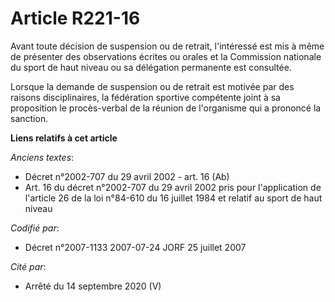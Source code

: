 # Article R221-16

Avant toute décision de suspension ou de retrait, l'intéressé est mis à même de présenter des observations écrites ou orales
et la Commission nationale du sport de haut niveau ou sa délégation permanente est consultée.

Lorsque la demande de suspension ou de retrait est motivée par des raisons disciplinaires, la fédération sportive compétente
joint à sa proposition le procès-verbal de la réunion de l'organisme qui a prononcé la sanction.

**Liens relatifs à cet article**

_Anciens textes_:

  - Décret n°2002-707 du 29 avril 2002 - art. 16 (Ab)
  - Art. 16 du décret n°2002-707 du 29 avril 2002 pris pour l'application de l'article 26 de la loi n°84-610 du 16 juillet 1984 et relatif au sport de haut niveau

_Codifié par_:

  - Décret n°2007-1133 2007-07-24 JORF 25 juillet 2007

_Cité par_:

  - Arrêté du 14 septembre 2020 (V)
